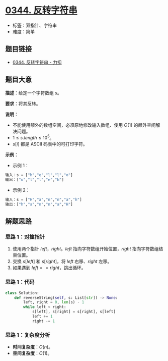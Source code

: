 # [0344. 反转字符串](https://leetcode.cn/problems/reverse-string/)

- 标签：双指针、字符串
- 难度：简单

## 题目链接

- [0344. 反转字符串 - 力扣](https://leetcode.cn/problems/reverse-string/)

## 题目大意

**描述**：给定一个字符数组 $s$。

**要求**：将其反转。

**说明**：

- 不能使用额外的数组空间，必须原地修改输入数组、使用 $O(1)$ 的额外空间解决问题。
- $1 \le s.length \le 10^5$。
- $s[i]$ 都是 ASCII 码表中的可打印字符。

**示例**：

- 示例 1：

```python
输入：s = ["h","e","l","l","o"]
输出：["o","l","l","e","h"]
```

- 示例 2：

```python
输入：s = ["H","a","n","n","a","h"]
输出：["h","a","n","n","a","H"]
```

## 解题思路

### 思路 1：对撞指针

1. 使用两个指针 $left$，$right$。$left$ 指向字符数组开始位置，$right$ 指向字符数组结束位置。
2. 交换 $s[left]$ 和 $s[right]$，将 $left$ 右移、$right$ 左移。
3. 如果遇到 $left == right$，跳出循环。

### 思路 1：代码

```python
class Solution:
    def reverseString(self, s: List[str]) -> None:
        left, right = 0, len(s) - 1
        while left < right:
            s[left], s[right] = s[right], s[left]
            left += 1
            right -= 1
```

### 思路 1：复杂度分析

- **时间复杂度**：$O(n)$。
- **空间复杂度**：$O(1)$。
